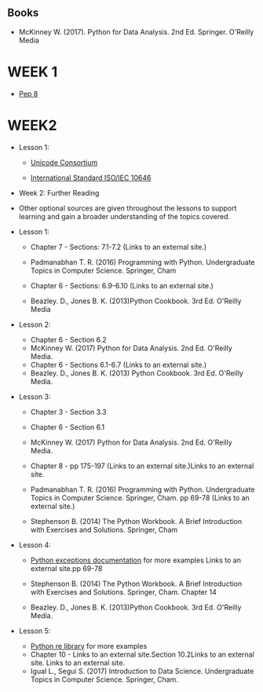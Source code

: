 ## Books

* McKinney W. (2017). Python for Data Analysis. 2nd Ed. Springer. O'Reilly Media

# WEEK 1

* [Pep 8](https://peps.python.org/pep-0008/)

# WEEK2

* Lesson 1:

    * [Unicode Consortium](http://www.unicode.org (Links to an external site.))

    * [International Standard ISO/IEC 10646](https://www.iso.org/standard/76835.html)

* Week 2: Further Reading
* Other optional sources are given throughout the lessons to support learning and gain a broader understanding of the
  topics covered.
* Lesson 1:
    * Chapter 7 - Sections: 7.1-7.2 (Links to an external site.)

    * Padmanabhan T. R. (2016) Programming with Python. Undergraduate Topics in Computer Science. Springer, Cham
    * Chapter 6 - Sections: 6.9-6.10 (Links to an external site.)

    * Beazley. D., Jones B. K.  (2013)Python Cookbook. 3rd Ed. O'Reilly Media
* Lesson 2:

    * Chapter 6 - Section 6.2
    * McKinney W. (2017) Python for Data Analysis. 2nd Ed. O'Reilly Media.
    * Chapter 6 - Sections 6.1-6.7 (Links to an external site.)
    * Beazley. D., Jones B. K.  (2013) Python Cookbook. 3rd Ed. O'Reilly Media.
* Lesson 3:
    * Chapter 3 - Section 3.3
    * Chapter 6 - Section 6.1
    * McKinney W. (2017) Python for Data Analysis. 2nd Ed. O'Reilly Media.
    * Chapter 8 - pp 175-197 (Links to an external site.)Links to an external site.
    * Padmanabhan T. R. (2016) Programming with Python. Undergraduate Topics in Computer Science. Springer, Cham. pp
      69-78  (Links to an external site.)

    * Stephenson B. (2014) The Python Workbook. A Brief Introduction with Exercises and Solutions. Springer, Cham
* Lesson 4:

    * [Python exceptions documentation](https://docs.python.org/3/library/exceptions.html) for more examples Links to an
      external site.pp 69-78

    * Stephenson B. (2014) The Python Workbook. A Brief Introduction with Exercises and Solutions. Springer, Cham.
      Chapter 14

    * Beazley. D., Jones B. K.  (2013)Python Cookbook. 3rd Ed. O'Reilly Media.
* Lesson 5:
    * [Python re library](https://docs.python.org/3/library/re.html) for more examples
    * Chapter 10 - Links to an external site.Section 10.2Links to an external site. Links to an external site.
    * Igual L., Seguí S. (2017) Introduction to Data Science. Undergraduate Topics in Computer Science. Springer, Cham.
